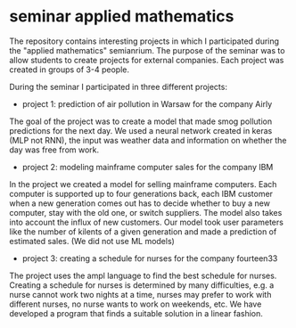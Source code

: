 # seminar applied mathematics


The repository contains interesting projects in which I participated during the "applied mathematics" semianrium. The purpose of the seminar was to allow students to create projects for external companies. Each project was created in groups of 3-4 people.

During the seminar I participated in three different projects:

- project 1: prediction of air pollution in Warsaw for the company Airly

The goal of the project was to create a model that made smog pollution predictions for the next day. We used a neural network created in keras (MLP not RNN), the input was weather data and information on whether the day was free from work.

- project 2: modeling mainframe computer sales for the company IBM

In the project we created a model for selling mainframe computers. Each computer is supported up to four generations back, each IBM customer when a new generation comes out has to decide whether to buy a new computer, stay with the old one, or switch suppliers. The model also takes into account the influx of new customers. Our model took user parameters like the number of kilents of a given generation and made a prediction of estimated sales. (We did not use ML models)


- project 3: creating a schedule for nurses for the company fourteen33

The project uses the ampl language to find the best schedule for nurses. Creating a schedule for nurses is determined by many difficulties, e.g. a nurse cannot work two nights at a time, nurses may prefer to work with different nurses, no nurse wants to work on weekends, etc. We have developed a program that finds a suitable solution in a linear fashion.
